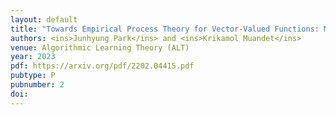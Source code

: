 ```yaml
---
layout: default
title: "Towards Empirical Process Theory for Vector-Valued Functions: Metric Entropy of Smooth Function Classes"
authors: <ins>Junhyung Park</ins> and <ins>Krikamol Muandet</ins>
venue: Algorithmic Learning Theory (ALT)
year: 2023
pdf: https://arxiv.org/pdf/2202.04415.pdf
pubtype: P
pubnumber: 2
doi: 
---
```

